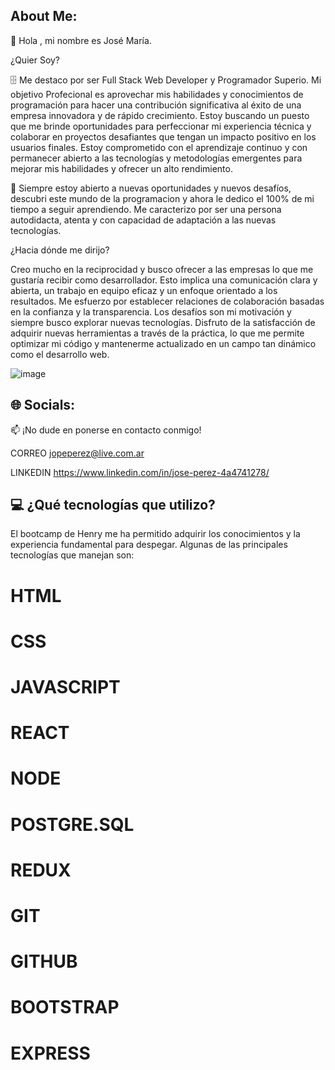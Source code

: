 About Me:
---------------------------------------------------------------------------------------------------------------------------------------------------
👋 Hola , mi nombre es José María.

¿Quier Soy?

🗄️ Me destaco por ser Full Stack Web Developer y Programador Superio.
Mi objetivo Profecional es aprovechar mis habilidades y conocimientos de programación para hacer una contribución significativa al éxito de una empresa innovadora y de rápido crecimiento. Estoy buscando un puesto que me brinde oportunidades para perfeccionar mi experiencia técnica y colaborar en proyectos desafiantes que tengan un impacto positivo en los usuarios finales. Estoy comprometido con el aprendizaje continuo y con permanecer abierto a las tecnologías y metodologías emergentes para mejorar mis habilidades y ofrecer un alto rendimiento.

💫 Siempre estoy abierto a nuevas oportunidades y nuevos desafíos, descubri este mundo de la programacion y ahora le dedico el 100% de mi tiempo a seguir aprendiendo. Me caracterizo por ser una persona autodidacta, atenta y con capacidad de adaptación a las nuevas tecnologías.

¿Hacia dónde me dirijo?

Creo mucho en la reciprocidad y busco ofrecer a las empresas lo que me gustaría recibir como desarrollador. Esto implica una comunicación clara y abierta, un trabajo en equipo eficaz y un enfoque orientado a los resultados. Me esfuerzo por establecer relaciones de colaboración basadas en la confianza y la transparencia. Los desafíos son mi motivación y siempre busco explorar nuevas tecnologías. Disfruto de la satisfacción de adquirir nuevas herramientas a través de la práctica, lo que me permite optimizar mi código y mantenerme actualizado en un campo tan dinámico como el desarrollo web.


![image](https://github.com/Jope2022/JosePerez/assets/108070473/ff9fadf2-5e87-4ce7-a993-d4b7cc9b059a)

🌐 Socials:
-----------------------------------------------------------------------------------------------------------------------------------------------------------

📫 ¡No dude en ponerse en contacto conmigo!
 
 CORREO
    jopeperez@live.com.ar
 
  LINKEDIN
    https://www.linkedin.com/in/jose-perez-4a4741278/


💻 ¿Qué tecnologías que utilizo?
------------------------------------------------------------------------------------------------------------------------------------------------------
El bootcamp de Henry me ha permitido adquirir los conocimientos y la experiencia fundamental para despegar. Algunas de las principales tecnologías que manejan son:
# HTML 
# CSS 
# JAVASCRIPT
# REACT 
# NODE 
# POSTGRE.SQL 
# REDUX 
# GIT 
# GITHUB 
# BOOTSTRAP 
# EXPRESS



